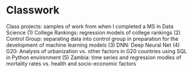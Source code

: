 
# Classwork
Class projects: samples of work from when I completed a MS in Data Science
(1) College Rankings: regression models of college rankings
(2) Control Group: separating data into control group in preparation for the development of machine learning models
(3) DNN: Deep Neural Net
(4) G20: Analysis of urbanization vs. other factors in G20 countries using SQL in Python environment
(5) Zambia: time series and regression modles of mortality rates vs. health and socio-economic factors

